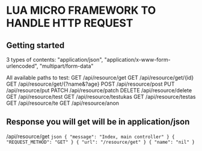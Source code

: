 # LUA MICRO FRAMEWORK TO HANDLE HTTP REQUEST



## Getting started

3 types of contents:
    "application/json",
    "application/x-www-form-urlencoded",
    "multipart/form-data"

All available paths to test:
GET /api/resource/get
GET /api/resource/get/{id}
GET /api/resource/get/{?name&?age}
POST /api/resource/post
PUT /api/resource/put
PATCH /api/resource/patch
DELETE /api/resource/delete
GET /api/resource/test
GET /api/resource/testukas
GET /api/resource/testas
GET /api/resource/te
GET /api/resource/anon


## Response you will get will be in application/json
/api/resource/get
`json
{
    "message": "Index, main controller"
}
{
    "REQUEST_METHOD": "GET"
}
{
    "url": "/resource/get"
}
{
    "name": "nil"
}`
